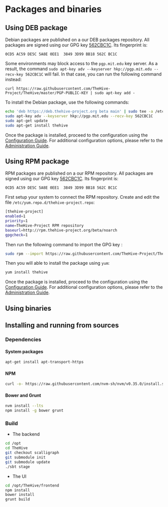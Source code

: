 # Packages and binaries

## Using DEB package

Debian packages are published on a our DEB packages repository. All packages are signed using our GPG key [562CBC1C](https://raw.githubusercontent.com/TheHive-Project/TheHive/master/PGP-PUBLIC-KEY). Its fingerprint is:

`0CD5 AC59 DE5C 5A8E 0EE1  3849 3D99 BB18 562C BC1C`

Some environments may block access to the `pgp.mit.edu` key server. As a result, the command `sudo apt-key adv --keyserver hkp://pgp.mit.edu --recv-key 562CBC1C` will fail. In that case, you can run the following command instead:

`curl https://raw.githubusercontent.com/TheHive-Project/TheHive/master/PGP-PUBLIC-KEY | sudo apt-key add -`


To install the  Debian package, use the following commands:
```bash
echo 'deb https://deb.thehive-project.org beta main' | sudo tee -a /etc/apt/sources.list.d/thehive-project.list
sudo apt-key adv --keyserver hkp://pgp.mit.edu --recv-key 562CBC1C
sudo apt-get update
sudo apt-get install thehive
```

Once the package is installed, proceed to the configuration using the [Configuration Guide](Base_configuration.md). For additional configuration options, please refer to the [Administration Guide](/admin/admin-guide.md).

## Using RPM package

RPM packages are published on a our RPM repository. All packages are signed using our GPG key [562CBC1C](https://raw.githubusercontent.com/TheHive-Project/TheHive/master/PGP-PUBLIC-KEY). Its fingerprint is:

`0CD5 AC59 DE5C 5A8E 0EE1  3849 3D99 BB18 562C BC1C`

First setup your system to connect the RPM repository. Create and edit the file `/etc/yum.repo.d/thehive-project.repo`: 
```bash
[thehive-project]
enabled=1
priority=1
name=TheHive-Project RPM repository
baseurl=http://rpm.thehive-project.org/beta/noarch
gpgcheck=1
```
Then run the following command to import the GPG key :

```bash
sudo rpm --import https://raw.githubusercontent.com/TheHive-Project/TheHive/master/PGP-PUBLIC-KEY
```

Then you will able to install the package using `yum`:
```bash
yum install thehive
```

Once the package is installed, proceed to the configuration using the [Configuration Guide](base_configuration.md). For additional configuration options, please refer to the [Administration Guide](../Administration/README.md).



## Using binaries



## Installing and running from sources

### Dependencies

#### System packages

```bash
apt-get install apt-transport-https
```

#### NPM

```bash
curl -o- https://raw.githubusercontent.com/nvm-sh/nvm/v0.35.0/install.sh | bash
```

#### Bower and Grunt

```bash
nvm install --lts
npm install -g bower grunt
```

### Build

- The backend

```bash
cd /opt
cd TheHive
git checkout scalligraph
git submodule init
git submodule update
./sbt stage
```

- The UI

```bash
cd /opt/TheHive/frontend
npm install
bower install
grunt build
```
